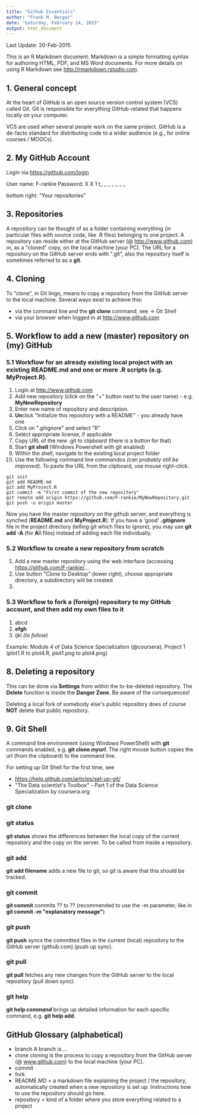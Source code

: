 ```yaml
---
title: "Github Essentials"
author: "Frank M. Berger"
date: "Saturday, February 14, 2015"
output: html_document
---
```





Last Update: 20-Feb-2015

This is an R Markdown document. Markdown is a simple formatting syntax for authoring HTML, PDF, and MS Word documents. For more details on using R Markdown see <http://rmarkdown.rstudio.com>.

## 1. General concept

At the heart of GitHub is an open source version control system (VCS) called Git. Git is responsible for everything GitHub-related that happens locally on your computer.

VCS are used when several people work on the same project. GitHub is  a de-facto standard for distributing code to a wider audience (e.g., for online courses / MOOCs).

## 2. My GitHub Account

Login via https://github.com/login

User name: F-rankie
Password: X X 1 t_ _ _ _ _ _ _

bottom right: "Your repositories"

## 3. Repositories

A repository can be thought of as a folder containing everything (in particular files with source code, like .R files) belonging to one project. A repository can reside either at the GitHub server (@ http://www.github.com) or, as a "cloned" copy, on the local machine (your PC).
The URL for a repository on the GitHub server ends with ".git", also the repository itself is sometimes referred to as a **git**.

## 4. Cloning

To "clone", in Git lingo, means to copy a repository from the GitHub server to the local machine. Several ways exist to achieve this:

* via the command line and the **git clone** command, see -> Git Shell
* via your browser when logged in at http://www.github.com

## 5. Workflow to add a new (master) repository on (my) GitHub

### 5.1 Workflow for an **already existing** local project with an existing README.md and one or more .R scripts (e.g. **MyProject.R**).

1.  Login at http://www.github.com
2.  Add new repository (click on the "+" button next to the user name) - e.g. **MyNewRepository**
3.  Enter new name of repository and description.
4.  **Un**click "Initialize this repository with a README" - you already have one
5.  Click on ".gitignore" and select "R"
6.  Select appropriate license, if applicable
7.  Copy URL of the new .git to clipboard (there is a button for that)
8.  Start **git shell** (Windows Powershell with git enabled)
9.  Within the shell, navigate to the existing local project folder
10.  Use the following command line commandos *(can probably still be improved)*. To paste the URL from the clipboard, use mouse right-click.

```
git init
git add README.md
git add MyProject.R
git commit -m "First commit of the new repository"
git remote add origin https://github.com/F-rankie/MyNewRepository.git
git push -u origin master
```
Now you have the master repository on the github server, and everything is synched (**README.md** and **MyProject.R**).
If you have a 'good' **.gitignore** file in the project directory (telling git which files to ignore), you may use **git add -A** (for **A**ll files) instead of adding each file individually.

### 5.2 Workflow to create a new repository from scratch

1.  Add a new master repository using the web interface (accessing https://github.com/F-rankie/...
2.  Use button "Clone to Desktop" (lower right), choose appropriate directory, a subdirectory will be created
3.  

### 5.3 Workflow to fork a (foreign) repository to my GitHub account, and then add my own files to it

1.  abcd
2.  **efgh**
3.  ijkl *(to follow)*

Example: Module 4 of Data Science Specialization (@coursera), Project 1 (plot1.R to plot4.R, plot1.png to plot4.png)


## 8. Deleting a repository

This can be done via **Settings** from within the to-be-deleted repository. The **Delete** function is inside the **Danger Zone**. Be aware of the consequences! 

Deleting a local fork of somebody else's public repository does of course **NOT** delete that public repository.

## 9. Git Shell

A command line environment (using Windows PowerShell) with **git** commands enabled, e.g. **git clone *myurl***. The right mouse button copies the url (from the clipboard) to the command line.

For setting up Git Shell for the first time, see

* https://help.github.com/articles/set-up-git/
* "The Data scientist's Toolbox" - Part 1 of the Data Science Specialization by coursera.org


### git clone

### git status

**git status** shows the differences between the local copy of the current repository and the copy on the server. To be called from inside a repository.

### git add

**git add filename** adds a new file to git, so git is aware that this should be tracked.

### git commit

**git commit** commits ?? to ?? (recommended to use the -m parameter, like in **git commit -m "explanatory message"**)

### git push

**git push** syncs the committed files in the current (local) repository to the GitHub server (github.com) (push up sync).

### git pull

**git pull** fetches any new changes from the GitHub server to the local repository (pull down sync).

### git help ###

**git help *command*** brings up detailed information for each specific command, e.g. **git help add**.

## GitHub Glossary (alphabetical)

* branch
A branch is ...
* clone     cloning is the process to copy a repository from the GitHub server (@ www.github.com) to the local machine (your PC).
* commit
* fork
* README.MD = a markdown file explaining the project / the repository, automatically created when a new repository is set up. Instructions how to use the repository should go here.
* repository = kind of a folder where you store everything related to a project
